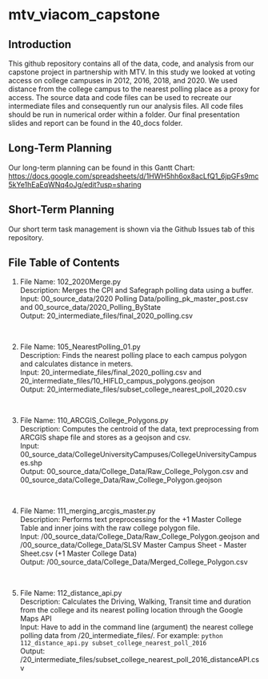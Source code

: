 # mtv_viacom_capstone

## Introduction
This github repository contains all of the data, code, and analysis from our capstone project in partnership with MTV. In this study we looked at voting access on college campuses in 2012, 2016, 2018, and 2020. We used distance from the college campus to the nearest polling place as a proxy for access. The source data and code files can be used to recreate our intermediate files and consequently run our analysis files. All code files should be run in numerical order within a folder. Our final presentation slides and report can be found in the 40_docs folder.

## Long-Term Planning
Our long-term planning can be found in this Gantt Chart: https://docs.google.com/spreadsheets/d/1HWH5hh6ox8acLfQ1_6jpGFs9mc5kYe1hEaEqWNq4oJg/edit?usp=sharing

## Short-Term Planning
Our short term task management is shown via the Github Issues tab of this repository.

## File Table of Contents

1. File Name: 102_2020Merge.py <br>
   Description: Merges the CPI and Safegraph polling data using a buffer. <br>
   Input: 00_source_data/2020 Polling Data/polling_pk_master_post.csv and 00_source_data/2020_Polling_ByState <br>
   Output: 20_intermediate_files/final_2020_polling.csv <br>
<br>

2. File Name: 105_NearestPolling_01.py <br>
   Description: Finds the nearest polling place to each campus polygon and calculates distance in meters. <br>
   Input: 20_intermediate_files/final_2020_polling.csv and 20_intermediate_files/10_HIFLD_campus_polygons.geojson <br>
   Output: 20_intermediate_files/subset_college_nearest_poll_2020.csv <br>
<br>

3. File Name: 110_ARCGIS_College_Polygons.py <br>
   Description: Computes the centroid of the data, text preprocessing from ARCGIS shape file and stores as a geojson and csv. <br>
   Input: 00_source_data/CollegeUniversityCampuses/CollegeUniversityCampuses.shp <br>
   Output: 00_source_data/College_Data/Raw_College_Polygon.csv and 00_source_data/College_Data/Raw_College_Polygon.geojson <br>
<br>

4. File Name: 111_merging_arcgis_master.py <br>
   Description: Performs text preprocessing for the +1 Master College Table and inner joins with the raw college polygon file. <br>
   Input: /00_source_data/College_Data/Raw_College_Polygon.geojson and /00_source_data/College_Data/SLSV Master Campus Sheet - Master         Sheet.csv (+1 Master College Data) <br>
   Output: /00_source_data/College_Data/Merged_College_Polygon.csv <br>
<br>

5. File Name: 112_distance_api.py <br>
   Description: Calculates the Driving, Walking, Transit time and duration from the college and its nearest polling location through the Google Maps API <br>
   Input: Have to add in the command line (argument) the nearest college polling data from /20_intermediate_files/. For example: 
   ```python 112_distance_api.py subset_college_nearest_poll_2016``` <br>
   Output: /20_intermediate_files/subset_college_nearest_poll_2016_distanceAPI.csv <br>
<br>
